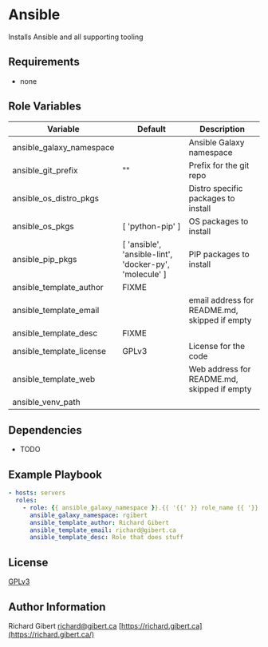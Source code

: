 # Ansible

Installs Ansible and all supporting tooling

## Requirements

- none

## Role Variables

| Variable | Default | Description |
|----------|---------|-------------|
| ansible_galaxy_namespace | | Ansible Galaxy namespace |
| ansible_git_prefix | "" | Prefix for the git repo |
| ansible_os_distro_pkgs | | Distro specific packages to install |
| ansible_os_pkgs | [ 'python-pip' ] | OS packages to install |
| ansible_pip_pkgs | [ 'ansible', 'ansible-lint', 'docker-py', 'molecule' ] | PIP packages to install |
| ansible_template_author | FIXME | |
| ansible_template_email | | email address for README.md, skipped if empty |
| ansible_template_desc | FIXME | |
| ansible_template_license | GPLv3 | License for the code |
| ansible_template_web | | Web address for README.md, skipped if empty |
| ansible_venv_path | | |

## Dependencies

- TODO

## Example Playbook

```yaml
- hosts: servers
  roles:
    - role: {{ ansible_galaxy_namespace }}.{{ '{{' }} role_name {{ '}}' }}
      ansible_galaxy_namespace: rgibert
      ansible_template_author: Richard Gibert
      ansible_template_email: richard@gibert.ca
      ansible_template_desc: Role that does stuff
```

## License

[GPLv3](https://github.com/rgibert/ansible-role-ansible/blob/master/LICENSE)

## Author Information

Richard Gibert
[richard@gibert.ca](mailto:richard@gibert.ca)
[https://richard.gibert.ca](https://richard.gibert.ca/)

